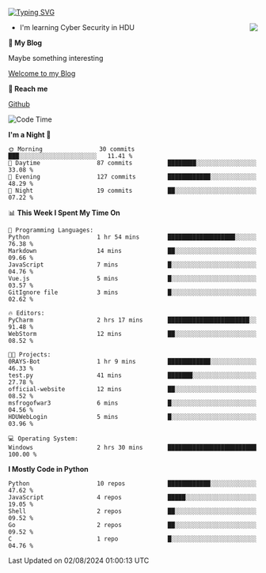 [![Typing SVG](https://readme-typing-svg.herokuapp.com?font=Fira+Code&pause=1000&random=false&width=450&height=60&lines=Hello+%F0%9F%91%8B%F0%9F%8F%BB;I'm+JBNRZ)](https://git.io/typing-svg)

<a href="#">
  <img align="right" src="https://github-readme-stats.vercel.app/api?username=JBNRZ&show_icons=true&bg_color=15,f2f7fd,E0EAFC" />
</a>

- I'm learning Cyber Security in HDU

 **🌱 My Blog**

Maybe something interesting

[Welcome to my Blog](https://jbnrz.com.cn/)

 **💬 Reach me** 

[Github](https://github.com/JBNRZ)


<!--START_SECTION:waka-->
![Code Time](http://img.shields.io/badge/Code%20Time-618%20hrs%2018%20mins-blue)

**I'm a Night 🦉** 

```text
🌞 Morning                30 commits          ███░░░░░░░░░░░░░░░░░░░░░░   11.41 % 
🌆 Daytime                87 commits          ████████░░░░░░░░░░░░░░░░░   33.08 % 
🌃 Evening                127 commits         ████████████░░░░░░░░░░░░░   48.29 % 
🌙 Night                  19 commits          ██░░░░░░░░░░░░░░░░░░░░░░░   07.22 % 
```


📊 **This Week I Spent My Time On** 

```text
💬 Programming Languages: 
Python                   1 hr 54 mins        ███████████████████░░░░░░   76.38 % 
Markdown                 14 mins             ██░░░░░░░░░░░░░░░░░░░░░░░   09.66 % 
JavaScript               7 mins              █░░░░░░░░░░░░░░░░░░░░░░░░   04.76 % 
Vue.js                   5 mins              █░░░░░░░░░░░░░░░░░░░░░░░░   03.57 % 
GitIgnore file           3 mins              █░░░░░░░░░░░░░░░░░░░░░░░░   02.62 % 

🔥 Editors: 
PyCharm                  2 hrs 17 mins       ███████████████████████░░   91.48 % 
WebStorm                 12 mins             ██░░░░░░░░░░░░░░░░░░░░░░░   08.52 % 

🐱‍💻 Projects: 
0RAYS-Bot                1 hr 9 mins         ████████████░░░░░░░░░░░░░   46.33 % 
test.py                  41 mins             ███████░░░░░░░░░░░░░░░░░░   27.78 % 
official-website         12 mins             ██░░░░░░░░░░░░░░░░░░░░░░░   08.52 % 
msfrogofwar3             6 mins              █░░░░░░░░░░░░░░░░░░░░░░░░   04.56 % 
HDUWebLogin              5 mins              █░░░░░░░░░░░░░░░░░░░░░░░░   03.96 % 

💻 Operating System: 
Windows                  2 hrs 30 mins       █████████████████████████   100.00 % 
```

**I Mostly Code in Python** 

```text
Python                   10 repos            ████████████░░░░░░░░░░░░░   47.62 % 
JavaScript               4 repos             █████░░░░░░░░░░░░░░░░░░░░   19.05 % 
Shell                    2 repos             ██░░░░░░░░░░░░░░░░░░░░░░░   09.52 % 
Go                       2 repos             ██░░░░░░░░░░░░░░░░░░░░░░░   09.52 % 
C                        1 repo              █░░░░░░░░░░░░░░░░░░░░░░░░   04.76 % 
```




 Last Updated on 02/08/2024 01:00:13 UTC
<!--END_SECTION:waka-->
